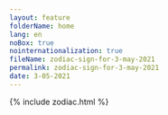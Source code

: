 ```yaml
---
layout: feature
folderName: home
lang: en
noBox: true
nointernationalization: true
fileName: zodiac-sign-for-3-may-2021
permalink: zodiac-sign-for-3-may-2021
date: 3-05-2021
---
```

{% include zodiac.html %}
